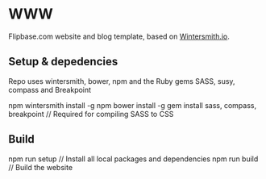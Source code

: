 # WWW

Flipbase.com website and blog template, based on [Wintersmith.io](http://wintersmith.io). 

## Setup & depedencies

Repo uses wintersmith, bower, npm and the Ruby gems SASS, susy, compass and Breakpoint
  
  npm wintersmith install -g
  npm bower install -g
  gem install sass, compass, breakpoint // Required for compiling SASS to CSS

## Build
  
  npm run setup // Install all local packages and dependencies
  npm run build // Build the website